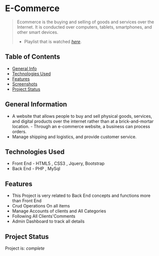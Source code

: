 
# E-Commerce
> Ecommerce is the buying and selling of goods and services over the Internet. It is conducted over computers, tablets, smartphones, and other smart devices.
>- Playlist that is watched [_here_](https://www.youtube.com/playlist?list=PLDoPjvoNmBAxdiBh6J62wOzEnvC4CNuFU).

## Table of Contents
* [General Info](#general-information)
* [Technologies Used](#technologies-used)
* [Features](#features)
* [Screenshots](#screenshots)
* [Project Status](#project-status)



## General Information
- A website that allows people to buy and sell physical goods, services, and digital products over the internet rather than at a brick-and-mortar location. - Through an e-commerce website, a business can process orders.
- Manage shipping and logistics, and provide customer service.

## Technologies Used
- Front End - HTML5 , CSS3 , Jquery, Bootstrap
- Back End - PHP , MySql
 

## Features
- This Project is very related to Back End concepts and functions more than Front End 
- Crud Operations On all items
- Manage Accounts of clients and All Categories
- Following All Clients'Comments
- Admin Dashboard to track all details


## Project Status
Project is: _complete_ 
